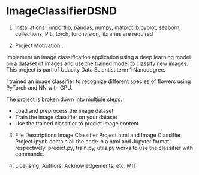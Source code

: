 # ImageClassifierDSND

1. Installations .
importlib, pandas, numpy, matplotlib.pyplot, seaborn, collections, PIL, torch, torchvision, libraries are required

2. Project Motivation .

  Implement an image classification application using a deep learning model on a dataset of images and use the trained model to classify new images. This project is part of Udacity Data Scientist term 1 Nanodegree. 

  I trained an image classifier to recognize different species of flowers using PyTorch and NN with GPU. 

  The project is broken down into multiple steps:

  - Load and preprocess the image dataset
  - Train the image classifier on your dataset
  - Use the trained classifier to predict image content

3. File Descriptions
Image Classifier Project.html and Image Classifier Project.ipynb contain all the code in a html and Jupyter format respectively. 
predict.py, train.py, utils.py works to use the classifier with commands. 

4. Licensing, Authors, Acknowledgements, etc.
MIT
